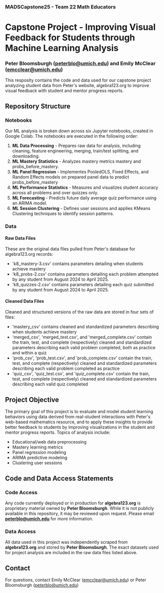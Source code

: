 ### MADSCapstone25 - Team 22 Math Educators
# Capstone Project - Improving Visual Feedback for Students through Machine Learning Analysis
### Peter Bloomsburgh (peterblo@umich.edu) and Emily McClear (emcclear@umich.edu)

This resposity contains the code and data used for our capstone project analyzing student data from Peter's website, algebra123.org to improve visual feedback with student and mentor progress reports. 

## Repository Structure

### Notebooks
Our ML analysis is broken down across six Jupyter notebooks, created in Google Colab. The notebooks are executed in the following order: 
1. **ML Data Processing** - Prepares raw data for analysis, including cleaning, feature engineering, merging, train/test splitting, and downloading.
2. **ML Mastery Statistics** - Analyzes mastery metrics mastery and probs_before_mastery.
3. **ML Panel Regression** - Implementes PooledOLS, Fixed Effects, and Random Effects models on prepared panel data to predict probs_before_mastery
4. **ML Performance Statistics** - Measures and visualizes student accuracy across all problems and over quizzes only.
5. **ML Forecasting** - Predicts future daily average quiz performance using an ARIMA model.
6. **ML Session Clustering** - Defines user sessions and applies KMeans Clustering techniques to identify session patterns.

### Data

#### Raw Data Files
These are the original data files pulled from Peter's database for algebra123.org records: 
- 'k8_mastery-3.csv' contains parameters detailing when students achieve mastery
- 'k8_probs-2.csv' contains parameters detailing each problem attempted by any student from August 2024 to April 2025.
- 'k8_quizzes-2.csv' contains parameters detailing each quiz submitted by any student from August 2024 to April 2025.

#### Cleaned Data Files
Cleaned and structured versions of the raw data are stored in four sets of files: 
- 'mastery_csv' contains cleaned and standardized parameters describing when students achieve mastery
- 'merged_csv', 'merged_test.csv', and 'merged_complete.csv' contain the train, test, and complete (respectively) cleaned and standardized parameters describing each valid problem completed, both as practice and within a quiz
- 'prob_csv', 'prob_test.csv', and 'prob_complete.csv' contain the train, test, and complete (respectively) cleaned and standardized parameters describing each valid problem completed as practice
- 'quiz_csv', 'quiz_test.csv', and 'quiz_complete.csv' contain the train, test, and complete (respectively) cleaned and standardized parameters describing each valid quiz completed

## Project Objective
The primary goal of this project is to evaluate and model student learning behaviors using data derived from real-student interactions with Peter's web-based mathematics resource, and to apply these insights to provide better feedback to students by improving visualizations in the student and mentor progress reports. Topics of analysis include: 
- Educational/web data preprocessing
- Mastery learning metrics
- Panel regression modeling
- ARIMA predictive modeling
- Clustering user sessions

## Code and Data Access Statements

### Code Access
Any code currently deployed or in production for **algebra123.org** is proprietary material owned by **Peter Bloomsburgh**. While it is not publicly available in this repository, it may be reviewed upon request. Please email **peterblo@umich.edu** for more information. 

### Data Access
All data used in this project was independently scraped from **algebra123.org** and stored by **Peter Bloomsburgh**. The exact datasets used for project analysis are included in the raw data files listed above. 

## Contact
For questions, contact Emily McClear (emcclear@umich.edu) or Peter Bloomsburgh (peterblo@umich.edu)
